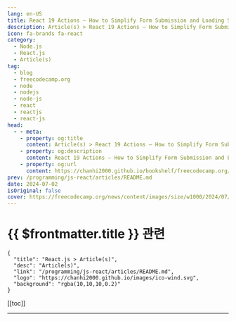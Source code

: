 ```yaml
---
lang: en-US
title: React 19 Actions – How to Simplify Form Submission and Loading States
description: Article(s) > React 19 Actions – How to Simplify Form Submission and Loading States
icon: fa-brands fa-react
category: 
  - Node.js
  - React.js
  - Article(s)
tag: 
  - blog
  - freecodecamp.org
  - node
  - nodejs
  - node-js
  - react
  - reactjs
  - react-js
head:
  - - meta:
    - property: og:title
      content: Article(s) > React 19 Actions – How to Simplify Form Submission and Loading States
    - property: og:description
      content: React 19 Actions – How to Simplify Form Submission and Loading States
    - property: og:url
      content: https://chanhi2000.github.io/bookshelf/freecodecamp.org/react-19-actions-simpliy-form-submission-and-loading-states.html
prev: /programming/js-react/articles/README.md
date: 2024-07-02
isOriginal: false
cover: https://freecodecamp.org/news/content/images/size/w1000/2024/07/React--1-.jpg
---
```


# {{ $frontmatter.title }} 관련

```component VPCard
{
  "title": "React.js > Article(s)",
  "desc": "Article(s)",
  "link": "/programming/js-react/articles/README.md",
  "logo": "https://chanhi2000.github.io/images/ico-wind.svg",
  "background": "rgba(10,10,10,0.2)"
}
```

[[toc]]

---

<SiteInfo
  name="React 19 Actions – How to Simplify Form Submission and Loading States"
  desc="React 19 introduces Actions, which are asynchronous functions. Actions are helpful in making form submissions easier. This tutorial dives into what Actions are and how to use them. You'll learn about:  1. The new React 19 feature, Actions  2. The new React 19 hooks, useActionState and useFormStatus ..."
  url="https://freecodecamp.org/news/react-19-actions-simpliy-form-submission-and-loading-states/"
  logo="https://cdn.freecodecamp.org/universal/favicons/favicon.ico"
  preview="https://freecodecamp.org/news/content/images/size/w1000/2024/07/React--1-.jpg"/>

<!-- TODO: 작성 -->


